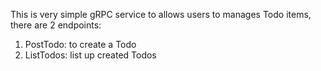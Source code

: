 
This is very simple gRPC service to allows users to manages Todo items, there are 2 endpoints:
1. PostTodo: to create a Todo
2. ListTodos: list up created Todos

